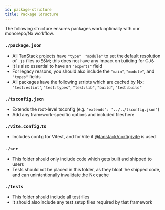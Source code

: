 ```yaml
---
id: package-structure
title: Package Structure
---
```


The following structure ensures packages work optimally with our monorepo/Nx workflow.

### `./package.json`

- All TanStack projects have `"type": "module"` to set the default resolution of `.js` files to ESM; this does not have any impact on building for CJS
- It is also essential to have an `"exports"` field
- For legacy reasons, you should also include the `"main"`, `"module"`, and `"types"` fields
- All packages have the following scripts which are cached by Nx: `"test:eslint"`, `"test:types"`, `"test:lib"`, `"build"`, `"test:build"`

### `./tsconfig.json`

- Extends the root-level tsconfig (e.g. `"extends": "../../tsconfig.json"`)
- Add any framework-specific options and included files here

### `./vite.config.ts`

- Includes config for Vitest, and for Vite if [@tanstack/config/vite](./vite.md) is used

### `./src`

- This folder should only include code which gets built and shipped to users
- Tests should not be placed in this folder, as they bloat the shipped code, and can unintentionally invalidate the Nx cache

### `./tests`

- This folder should include all test files
- It should also include any test setup files required by that framework
